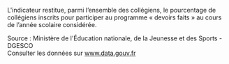 <p>
L'indicateur restitue, parmi l’ensemble des collégiens, le pourcentage de collégiens inscrits pour participer au programme « devoirs faits » au cours de l’année scolaire considérée.
</p>
<p class="font-italic body-2">Source : Ministère de l'Éducation nationale, de la Jeunesse et des Sports - DGESCO <br> Consulter les données sur <a target="_blank" href="https://www.data.gouv.fr/fr/datasets/barometre-des-resultats-de-laction-publique/">www.data.gouv.fr</a></p>

